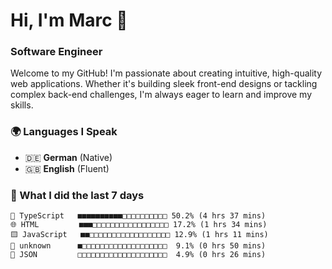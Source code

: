 # Hi, I'm Marc 👋 
### Software Engineer

Welcome to my GitHub! I'm passionate about creating intuitive, high-quality web applications. Whether it's building sleek front-end designs or tackling complex back-end challenges, I'm always eager to learn and improve my skills.  

### 🌍 Languages I Speak  
- 🇩🇪 **German** (Native)  
- 🇬🇧 **English** (Fluent)

### 🤯 What I did the last 7 days

```
🔷 TypeScript   ■■■■■■■■■■□□□□□□□□□□ 50.2% (4 hrs 37 mins)
🌐 HTML         ■■■□□□□□□□□□□□□□□□□□ 17.2% (1 hrs 34 mins)
🟨 JavaScript   ■■□□□□□□□□□□□□□□□□□□ 12.9% (1 hrs 11 mins)
📄 unknown      ■□□□□□□□□□□□□□□□□□□□  9.1% (0 hrs 50 mins)
📄 JSON         □□□□□□□□□□□□□□□□□□□□  4.9% (0 hrs 26 mins)
```